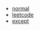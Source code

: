- <a href="normal.md">normal</a>
- <a href="leetcode.md">leetcode</a>
- <a href="except.md">except</a>

